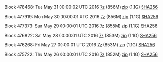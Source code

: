 Block 478468: Tue May 31 00:00:02 UTC 2016 [7z](https://transfer.sh/js0Gk/bootstrap.dat.20160531.7z) (856M) [zip](https://transfer.sh/AklaI/bootstrap.dat.20160531.zip) (1.1G) [SHA256](https://transfer.sh/POUFv/sha256.txt)

Block 477919: Mon May 30 00:00:01 UTC 2016 [7z](https://transfer.sh/a6ybm/bootstrap.dat.20160530.7z) (856M) [zip](https://transfer.sh/UEiyK/bootstrap.dat.20160530.zip) (1.1G) [SHA256](https://transfer.sh/ORwUJ/sha256.txt)

Block 477373: Sun May 29 00:00:01 UTC 2016 [7z](https://transfer.sh/GSfO6/bootstrap.dat.20160529.7z) (855M) [zip](https://transfer.sh/vsoao/bootstrap.dat.20160529.zip) (1.1G) [SHA256](https://transfer.sh/ng9F0/sha256.txt)

Block 476822: Sat May 28 00:00:01 UTC 2016 [7z](https://transfer.sh/OGiCS/bootstrap.dat.20160528.7z) (853M) [zip](https://transfer.sh/ZEcSN/bootstrap.dat.20160528.zip) (1.1G) [SHA256](https://transfer.sh/7PnC3/sha256.txt)

Block 476268: Fri May 27 00:00:01 UTC 2016 [7z](https://transfer.sh/fn8eb/bootstrap.dat.20160527.7z) (853M) [zip](https://transfer.sh/qpZxY/bootstrap.dat.20160527.zip) (1.1G) [SHA256](https://transfer.sh/jWWBE/sha256.txt)

Block 475722: Thu May 26 00:00:01 UTC 2016 [7z](https://transfer.sh/Xwi6C/bootstrap.dat.20160526.7z) (852M) [zip](https://transfer.sh/12PBFQ/bootstrap.dat.20160526.zip) (1.1G) [SHA256](https://transfer.sh/15nQDq/sha256.txt)
